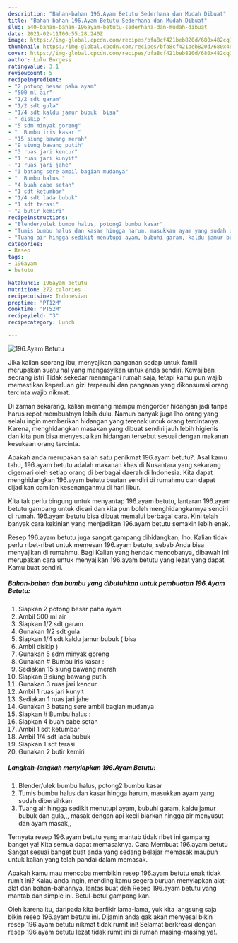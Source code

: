 ```yaml
---
description: "Bahan-bahan 196.Ayam Betutu Sederhana dan Mudah Dibuat"
title: "Bahan-bahan 196.Ayam Betutu Sederhana dan Mudah Dibuat"
slug: 540-bahan-bahan-196ayam-betutu-sederhana-dan-mudah-dibuat
date: 2021-02-11T00:55:28.240Z
image: https://img-global.cpcdn.com/recipes/bfa8cf421beb820d/680x482cq70/196ayam-betutu-foto-resep-utama.jpg
thumbnail: https://img-global.cpcdn.com/recipes/bfa8cf421beb820d/680x482cq70/196ayam-betutu-foto-resep-utama.jpg
cover: https://img-global.cpcdn.com/recipes/bfa8cf421beb820d/680x482cq70/196ayam-betutu-foto-resep-utama.jpg
author: Lulu Burgess
ratingvalue: 3.1
reviewcount: 5
recipeingredient:
- "2 potong besar paha ayam"
- "500 ml air"
- "1/2 sdt garam"
- "1/2 sdt gula"
- "1/4 sdt kaldu jamur bubuk  bisa"
- " diskip "
- "5 sdm minyak goreng"
- "  Bumbu iris kasar "
- "15 siung bawang merah"
- "9 siung bawang putih"
- "3 ruas jari kencur"
- "1 ruas jari kunyit"
- "1 ruas jari jahe"
- "3 batang sere ambil bagian mudanya"
- "  Bumbu halus "
- "4 buah cabe setan"
- "1 sdt ketumbar"
- "1/4 sdt lada bubuk"
- "1 sdt terasi"
- "2 butir kemiri"
recipeinstructions:
- "Blender/ulek bumbu halus, potong2 bumbu kasar"
- "Tumis bumbu halus dan kasar hingga harum, masukkan ayam yang sudah dibersihkan"
- "Tuang air hingga sedikit menutupi ayam, bubuhi garam, kaldu jamur bubuk dan gula,,, masak dengan api kecil biarkan hingga air menyusut dan ayam masak,,"
categories:
- Resep
tags:
- 196ayam
- betutu

katakunci: 196ayam betutu 
nutrition: 272 calories
recipecuisine: Indonesian
preptime: "PT12M"
cooktime: "PT52M"
recipeyield: "3"
recipecategory: Lunch

---
```



![196.Ayam Betutu](https://img-global.cpcdn.com/recipes/bfa8cf421beb820d/680x482cq70/196ayam-betutu-foto-resep-utama.jpg)

Jika kalian seorang ibu, menyajikan panganan sedap untuk famili merupakan suatu hal yang mengasyikan untuk anda sendiri. Kewajiban seorang istri Tidak sekedar menangani rumah saja, tetapi kamu pun wajib memastikan keperluan gizi terpenuhi dan panganan yang dikonsumsi orang tercinta wajib nikmat.

Di zaman  sekarang, kalian memang mampu mengorder hidangan jadi tanpa harus repot membuatnya lebih dulu. Namun banyak juga lho orang yang selalu ingin memberikan hidangan yang terenak untuk orang tercintanya. Karena, menghidangkan masakan yang dibuat sendiri jauh lebih higienis dan kita pun bisa menyesuaikan hidangan tersebut sesuai dengan makanan kesukaan orang tercinta. 



Apakah anda merupakan salah satu penikmat 196.ayam betutu?. Asal kamu tahu, 196.ayam betutu adalah makanan khas di Nusantara yang sekarang digemari oleh setiap orang di berbagai daerah di Indonesia. Kita dapat menghidangkan 196.ayam betutu buatan sendiri di rumahmu dan dapat dijadikan camilan kesenanganmu di hari libur.

Kita tak perlu bingung untuk menyantap 196.ayam betutu, lantaran 196.ayam betutu gampang untuk dicari dan kita pun boleh menghidangkannya sendiri di rumah. 196.ayam betutu bisa dibuat memalui berbagai cara. Kini telah banyak cara kekinian yang menjadikan 196.ayam betutu semakin lebih enak.

Resep 196.ayam betutu juga sangat gampang dihidangkan, lho. Kalian tidak perlu ribet-ribet untuk memesan 196.ayam betutu, sebab Anda bisa menyajikan di rumahmu. Bagi Kalian yang hendak mencobanya, dibawah ini merupakan cara untuk menyajikan 196.ayam betutu yang lezat yang dapat Kamu buat sendiri.

<!--inarticleads1-->

##### Bahan-bahan dan bumbu yang dibutuhkan untuk pembuatan 196.Ayam Betutu:

1. Siapkan 2 potong besar paha ayam
1. Ambil 500 ml air
1. Siapkan 1/2 sdt garam
1. Gunakan 1/2 sdt gula
1. Siapkan 1/4 sdt kaldu jamur bubuk ( bisa
1. Ambil  diskip )
1. Gunakan 5 sdm minyak goreng
1. Gunakan  # Bumbu iris kasar :
1. Sediakan 15 siung bawang merah
1. Siapkan 9 siung bawang putih
1. Gunakan 3 ruas jari kencur
1. Ambil 1 ruas jari kunyit
1. Sediakan 1 ruas jari jahe
1. Gunakan 3 batang sere ambil bagian mudanya
1. Siapkan  # Bumbu halus :
1. Siapkan 4 buah cabe setan
1. Ambil 1 sdt ketumbar
1. Ambil 1/4 sdt lada bubuk
1. Siapkan 1 sdt terasi
1. Gunakan 2 butir kemiri




<!--inarticleads2-->

##### Langkah-langkah menyiapkan 196.Ayam Betutu:

1. Blender/ulek bumbu halus, potong2 bumbu kasar
1. Tumis bumbu halus dan kasar hingga harum, masukkan ayam yang sudah dibersihkan
1. Tuang air hingga sedikit menutupi ayam, bubuhi garam, kaldu jamur bubuk dan gula,,, masak dengan api kecil biarkan hingga air menyusut dan ayam masak,,




Ternyata resep 196.ayam betutu yang mantab tidak ribet ini gampang banget ya! Kita semua dapat memasaknya. Cara Membuat 196.ayam betutu Sangat sesuai banget buat anda yang sedang belajar memasak maupun untuk kalian yang telah pandai dalam memasak.

Apakah kamu mau mencoba membikin resep 196.ayam betutu enak tidak rumit ini? Kalau anda ingin, mending kamu segera buruan menyiapkan alat-alat dan bahan-bahannya, lantas buat deh Resep 196.ayam betutu yang mantab dan simple ini. Betul-betul gampang kan. 

Oleh karena itu, daripada kita berfikir lama-lama, yuk kita langsung saja bikin resep 196.ayam betutu ini. Dijamin anda gak akan menyesal bikin resep 196.ayam betutu nikmat tidak rumit ini! Selamat berkreasi dengan resep 196.ayam betutu lezat tidak rumit ini di rumah masing-masing,ya!.

